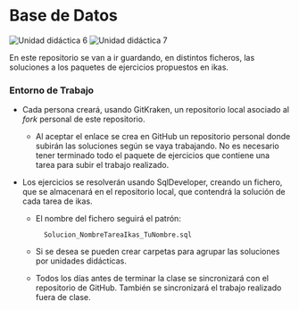 # Base de Datos

![Unidad didáctica 6](https://img.shields.io/badge/UD-6-green.svg) ![Unidad didáctica 7](https://img.shields.io/badge/UD-7-green.svg) 


En este repositorio se van a ir guardando, en distintos ficheros, las soluciones a los paquetes de ejercicios propuestos en ikas.



### Entorno de Trabajo


- Cada persona creará, usando GitKraken, un repositorio local asociado al _fork_ personal de este repositorio. 

	-  Al aceptar el enlace se crea en GitHub un repositorio personal donde  subirán las soluciones según se vaya trabajando. No es necesario tener terminado todo el paquete de ejercicios que contiene una tarea para subir el trabajo realizado.


- Los ejercicios se resolverán usando SqlDeveloper, creando un fichero, que se almacenará en el repositorio local, que contendrá la solución de cada tarea de ikas. 
	- El nombre del fichero seguirá el patrón:

			Solucion_NombreTareaIkas_TuNombre.sql
	
	- Si se desea se pueden crear carpetas para agrupar las soluciones por unidades didácticas.
	
	- Todos los días antes de terminar la clase se sincronizará con el repositorio de GitHub. También se sincronizará el trabajo realizado fuera de clase.
